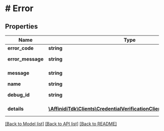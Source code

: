 # # Error

## Properties

Name | Type | Description | Notes
------------ | ------------- | ------------- | -------------
**error_code** | **string** | Error code | [optional]
**error_message** | **string** | Error message | [optional]
**message** | **string** | Verbose message | [optional]
**name** | **string** | Error name | [optional]
**debug_id** | **string** | Debug identifier | [optional]
**details** | [**\AffinidiTdk\Clients\CredentialVerificationClient\Model\ErrorDetail[]**](ErrorDetail.md) | Error details | [optional]

[[Back to Model list]](../../README.md#models) [[Back to API list]](../../README.md#endpoints) [[Back to README]](../../README.md)
